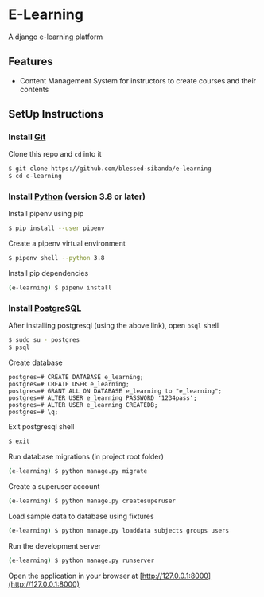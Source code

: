 # E-Learning

A django e-learning platform

## Features

- Content Management System for instructors to create courses and their contents

## SetUp Instructions

### Install [Git](https://git-scm.com/downloads)

Clone this repo and `cd` into it

```bash
$ git clone https://github.com/blessed-sibanda/e-learning
$ cd e-learning
```

### Install [Python](https://python.org/downloads) (version 3.8 or later)

Install pipenv using pip

```bash
$ pip install --user pipenv
```

Create a pipenv virtual environment

```bash
$ pipenv shell --python 3.8
```

Install pip dependencies

```bash
(e-learning) $ pipenv install
```

### Install [PostgreSQL](https://www.postgresql.org/download/)

After installing postgresql (using the above link), open `psql` shell

```bash
$ sudo su - postgres
$ psql
```

Create database

```psql
postgres=# CREATE DATABASE e_learning;
postgres=# CREATE USER e_learning;
postgres=# GRANT ALL ON DATABASE e_learning to "e_learning";
postgres=# ALTER USER e_learning PASSWORD '1234pass';
postgres=# ALTER USER e_learning CREATEDB;
postgres=# \q;
```

Exit postgresql shell

```bash
$ exit
```

Run database migrations (in project root folder)

```bash
(e-learning) $ python manage.py migrate
```

Create a superuser account

```bash
(e-learning) $ python manage.py createsuperuser
```

Load sample data to database using fixtures
```bash
(e-learning) $ python manage.py loaddata subjects groups users
```

Run the development server 
```bash
(e-learning) $ python manage.py runserver
```

Open the application in your browser at [http://127.0.0.1:8000](http://127.0.0.1:8000)
